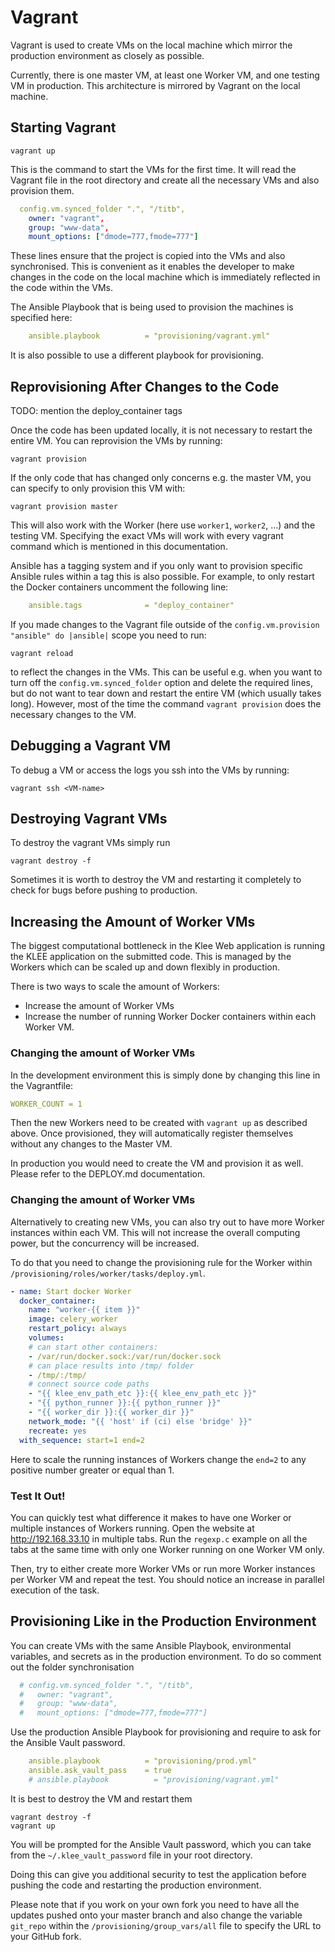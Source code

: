 Vagrant
==========

Vagrant is used to create VMs on the local machine which mirror the production environment as closely as possible. 

Currently, there is one master VM, at least one Worker VM, and one testing VM in production. This architecture is mirrored by Vagrant on the local machine.

## Starting Vagrant
    vagrant up

This is the command to start the VMs for the first time. It will read the Vagrant file in the root directory and create all the necessary VMs and also provision them. 

```yml
  config.vm.synced_folder ".", "/titb",
    owner: "vagrant",
    group: "www-data",
    mount_options: ["dmode=777,fmode=777"]
```
These lines ensure that the project is copied into the VMs and also synchronised. This is convenient as it enables the developer to make changes in the code on the local machine which is immediately reflected in the code within the VMs. 

The Ansible Playbook that is being used to provision the machines is specified here:
```yml
    ansible.playbook          = "provisioning/vagrant.yml"
```

It is also possible to use a different playbook for provisioning.

## Reprovisioning After Changes to the Code
TODO: mention the deploy_container tags

Once the code has been updated locally, it is not necessary to restart the entire VM. You can reprovision the VMs by running:

    vagrant provision

If the only code that has changed only concerns e.g. the master VM, you can specify to only provision this VM with:

    vagrant provision master

This will also work with the Worker (here use `worker1`, `worker2`, ...) and the testing VM. Specifying the exact VMs will work with every vagrant command which is mentioned in this documentation.

Ansible has a tagging system and if you only want to provision specific Ansible rules within a tag this is also possible. For example, to only restart the Docker containers uncomment the following line:

```yml
    ansible.tags              = "deploy_container"
```

If you made changes to the Vagrant file outside of the `config.vm.provision "ansible" do |ansible|` scope you need to run:

    vagrant reload

to reflect the changes in the VMs. This can be useful e.g. when you want to turn off the `config.vm.synced_folder` option and delete the required lines, but do not want to tear down and restart the entire VM (which usually takes long). However, most of the time the command `vagrant provision` does the necessary changes to the VM.

## Debugging a Vagrant VM

To debug a VM or access the logs you ssh into the VMs by running:

    vagrant ssh <VM-name>



## Destroying Vagrant VMs
To destroy the vagrant VMs simply run

    vagrant destroy -f

Sometimes it is worth to destroy the VM and restarting it completely to check for bugs before pushing to production.

## Increasing the Amount of Worker VMs
The biggest computational bottleneck in the Klee Web application is running the KLEE application on the submitted code. This is managed by the Workers which can be scaled up and down flexibly in production.

There is two ways to scale the amount of Workers:
* Increase the amount of Worker VMs 
* Increase the number of running Worker Docker containers within each Worker VM.

### Changing the amount of Worker VMs
In the development environment this is simply done by changing this line in the Vagrantfile:

```yml
WORKER_COUNT = 1
```

Then the new Workers need to be created with `vagrant up` as described above. Once provisioned, they will automatically register themselves without any changes to the Master VM.

In production you would need to create the VM and provision it as well. Please refer to the DEPLOY.md documentation.

### Changing the amount of Worker VMs
Alternatively to creating new VMs, you can also try out to have more Worker instances within each VM. This will not increase the overall computing power, but the concurrency will be increased. 

To do that you need to change the provisioning rule for the Worker within `/provisioning/roles/worker/tasks/deploy.yml`.
```yml
- name: Start docker Worker
  docker_container:
    name: "worker-{{ item }}"
    image: celery_worker
    restart_policy: always
    volumes: 
    # can start other containers:
    - /var/run/docker.sock:/var/run/docker.sock
    # can place results into /tmp/ folder
    - /tmp/:/tmp/
    # connect source code paths 
    - "{{ klee_env_path_etc }}:{{ klee_env_path_etc }}"
    - "{{ python_runner }}:{{ python_runner }}"
    - "{{ worker_dir }}:{{ worker_dir }}"
    network_mode: "{{ 'host' if (ci) else 'bridge' }}"
    recreate: yes
  with_sequence: start=1 end=2
```
Here to scale the running instances of Workers change the `end=2` to any positive number greater or equal than 1. 

### Test It Out!
You can quickly test what difference it makes to have one Worker or multiple instances of Workers running. Open the website at http://192.168.33.10 in multiple tabs. Run the `regexp.c` example on all the tabs at the same time with only one Worker running on one Worker VM only. 

Then, try to either create more Worker VMs or run more Worker instances per Worker VM and repeat the test. You should notice an increase in parallel execution of the task.


## Provisioning Like in the Production Environment
You can create VMs with the same Ansible Playbook, environmental variables, and secrets as in the production environment. To do so comment out the folder synchronisation

```yml
  # config.vm.synced_folder ".", "/titb",
  #   owner: "vagrant",
  #   group: "www-data",
  #   mount_options: ["dmode=777,fmode=777"]
```

Use the production Ansible Playbook for provisioning and require to ask for the Ansible Vault password.

```yml
    ansible.playbook          = "provisioning/prod.yml"
    ansible.ask_vault_pass    = true
    # ansible.playbook          = "provisioning/vagrant.yml"
```

It is best to destroy the VM and restart them

    vagrant destroy -f 
    vagrant up

You will be prompted for the Ansible Vault password, which you can take from the `~/.klee_vault_password` file in your root directory. 

Doing this can give you additional security to test the application before pushing the code and restarting the production environment.

Please note that if you work on your own fork you need to have all the updates pushed onto your master branch and also change the variable `git_repo` within the `/provisioning/group_vars/all` file to specify the URL to your GitHub fork.


